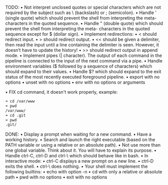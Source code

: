 TODO:
• Not interpret unclosed quotes or special characters which are not required by the
subject such as \ (backslash) or ; (semicolon).
• Handle ’ (single quote) which should prevent the shell from interpreting the meta-
characters in the quoted sequence.
• Handle " (double quote) which should prevent the shell from interpreting the meta-
characters in the quoted sequence except for $ (dollar sign).
• Implement redirections:
• < should redirect input.
• > should redirect output.
• << should be given a delimiter, then read the input until a line containing the
delimiter is seen. However, it doesn’t have to update the history!
• >> should redirect output in append mode.
• Implement pipes (| character). The output of each command in the pipeline is
connected to the input of the next command via a pipe.
• Handle environment variables ($ followed by a sequence of characters) which
should expand to their values.
• Handle $? which should expand to the exit status of the most recently executed
foreground pipeline.
• export with no options
• unset with no options
• env with no options or arguments

• FIX cd command, it doesn't work properly, example:
```bash
➜ cd /var/www
➜ pwd
/var/www/
➜ cd .git
➜ pwd
.git/
```

DONE:
• Display a prompt when waiting for a new command.
• Have a working history.
• Search and launch the right executable (based on the PATH variable or using a
relative or an absolute path).
• Not use more than one global variable. Think about it. You will have to explain
its purpose.
• Handle ctrl-C, ctrl-D and ctrl-\ which should behave like in bash.
• In interactive mode:
• ctrl-C displays a new prompt on a new line.
• ctrl-D exits the shell.
• ctrl-\ does nothing.
• Your shell must implement the following builtins:
• echo with option -n
• cd with only a relative or absolute path
• pwd with no options
• exit with no options